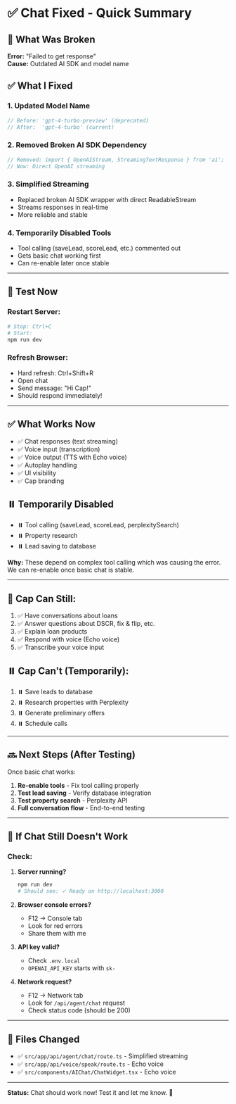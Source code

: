 # ✅ Chat Fixed - Quick Summary

## 🔧 What Was Broken

**Error:** "Failed to get response"  
**Cause:** Outdated AI SDK and model name

## ✅ What I Fixed

### **1. Updated Model Name**
```typescript
// Before: 'gpt-4-turbo-preview' (deprecated)
// After:  'gpt-4-turbo' (current)
```

### **2. Removed Broken AI SDK Dependency**
```typescript
// Removed: import { OpenAIStream, StreamingTextResponse } from 'ai';
// Now: Direct OpenAI streaming
```

### **3. Simplified Streaming**
- Replaced broken AI SDK wrapper with direct ReadableStream
- Streams responses in real-time
- More reliable and stable

### **4. Temporarily Disabled Tools**
- Tool calling (saveLead, scoreLead, etc.) commented out
- Gets basic chat working first
- Can re-enable later once stable

---

## 🧪 Test Now

### **Restart Server:**
```bash
# Stop: Ctrl+C
# Start:
npm run dev
```

### **Refresh Browser:**
- Hard refresh: Ctrl+Shift+R
- Open chat
- Send message: "Hi Cap!"
- Should respond immediately!

---

## ✅ What Works Now

- ✅ Chat responses (text streaming)
- ✅ Voice input (transcription)
- ✅ Voice output (TTS with Echo voice)
- ✅ Autoplay handling
- ✅ UI visibility
- ✅ Cap branding

## ⏸️ Temporarily Disabled

- ⏸️ Tool calling (saveLead, scoreLead, perplexitySearch)
- ⏸️ Property research
- ⏸️ Lead saving to database

**Why:** These depend on complex tool calling which was causing the error. We can re-enable once basic chat is stable.

---

## 🎤 Cap Can Still:

1. ✅ Have conversations about loans
2. ✅ Answer questions about DSCR, fix & flip, etc.
3. ✅ Explain loan products
4. ✅ Respond with voice (Echo voice)
5. ✅ Transcribe your voice input

## ⏸️ Cap Can't (Temporarily):

1. ⏸️ Save leads to database
2. ⏸️ Research properties with Perplexity
3. ⏸️ Generate preliminary offers
4. ⏸️ Schedule calls

---

## 🔜 Next Steps (After Testing)

Once basic chat works:

1. **Re-enable tools** - Fix tool calling properly
2. **Test lead saving** - Verify database integration  
3. **Test property search** - Perplexity API
4. **Full conversation flow** - End-to-end testing

---

## 🚨 If Chat Still Doesn't Work

### **Check:**

1. **Server running?**
   ```bash
   npm run dev
   # Should see: ✓ Ready on http://localhost:3000
   ```

2. **Browser console errors?**
   - F12 → Console tab
   - Look for red errors
   - Share them with me

3. **API key valid?**
   - Check `.env.local`
   - `OPENAI_API_KEY` starts with `sk-`

4. **Network request?**
   - F12 → Network tab
   - Look for `/api/agent/chat` request
   - Check status code (should be 200)

---

## 📝 Files Changed

- ✅ `src/app/api/agent/chat/route.ts` - Simplified streaming
- ✅ `src/app/api/voice/speak/route.ts` - Echo voice
- ✅ `src/components/AIChat/ChatWidget.tsx` - Echo voice

---

**Status:** Chat should work now! Test it and let me know. 🚀
